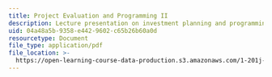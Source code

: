 ```yaml
---
title: Project Evaluation and Programming II
description: Lecture presentation on investment planning and programming.
uid: 04a48a5b-9358-e442-9602-c65b26b60a0d
resourcetype: Document
file_type: application/pdf
file_location: >-
  https://open-learning-course-data-production.s3.amazonaws.com/1-201j-transportation-systems-analysis-demand-and-economics-fall-2008/04a48a5b9358e4429602c65b26b60a0d_1.201_f08_lec23.pdf
---
```

